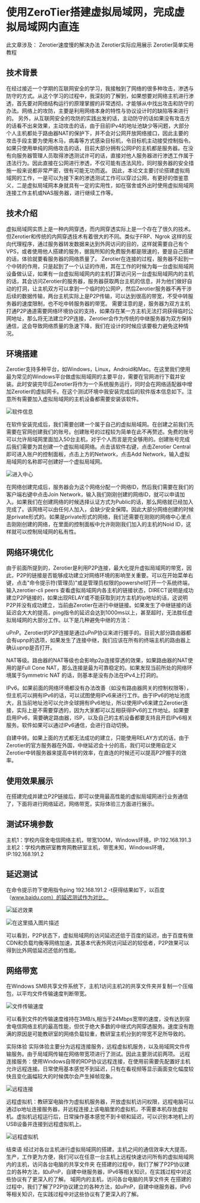 # 使用ZeroTier搭建虚拟局域网，完成虚拟局域网内直连


此文章涉及：
Zerotier速度慢的解决办法
Zerotier实际应用展示
Zerotier简单实用教程

## 技术背景

在经过接近一个学期的互联网安全的学习，我接触到了网络的很多种攻击，渗透与防守的方式。从这个学习的过程中，我深刻的了解到，如果想要对网络主机进行渗透，首先要对网络结构运行的原理掌握的非常透彻，才能够从中找出攻击和防守的办法。网络上的攻防，主要是利用网络本身的特性与协议设计时的缺陷等来进行的。
另外，从互联网安全的攻防的实践出发的话，主动防守的话如果没有攻击方的话看不出来效果，主动攻击的话，由于目前IPv4的地址池缺少等问题，大部分个人主机都处于路由器NAT的保护下，并不会对公网开放网络接口，因此主要的攻击手段主要为使用木马，病毒等方式感染目标机，令目标机主动接受控制指令。如果只使用单纯的网络攻击的话，目前大部分拥有公网IP的主机都是服务器。在没有向服务器管理人员取得渗透测试许可的话，直接对他人服务器进行渗透工作属于违法行为。因此直接在公网进行渗透，不仅可能有违法风险，同时服务器的安全措施一般来说都非常严密，很有可能无功而返。
因此，本论文主要讨论搭建虚拟局域网的工作，一是可以为接下来的渗透测试工作可以穿过公网，有更好的借鉴意义，二是虚拟局域网本身就具有一定的实用性，如在宿舍或外出时使用虚拟局域网连接工作主机或NAS服务器，进行继续工作等。

## 技术介绍

虚拟局域网实质上是一种内网穿透，而内网穿透实际上是一个存在了很久的技术。但Zerotier和传统的内网穿透技术有着很大的不同。类似于FRP、Ngrok
这样的反向代理程序，通过服务器转发数据来达到外网访问的目的，这样就需要自己有个
VPS，或者使用他人搭建的服务，据我所知的免费服务都是限速的，要是自己搭建的话，体验就要看服务器的网络质量了。
Zerotier在连接的过程，服务器不起到一个中转的作用，只是起到了一个认证的作用，其在工作的时候为每一台虚拟局域网设备做认证，如果有一台虚拟局域网内的主机打算访问另一台虚拟局域网内的主机的话，其会访问Zerotier的服务器，服务器获取两台主机的信息，并为他们做好自动的打洞，让主机双方可以拿到一个临时的公网IP，然后Zerotier服务器不再干涉后续的数据传输，两台主机实际上是P2P传输，可以达到很高的带宽，不受中转服务器的速度限制，也不吃中转服务器的带宽。
需要注意的是，服务器为双方主机打通P2P通道需要网络环境协议的支持，如果存在某一方主机无法打洞获得临时公网地址，那么将无法建立P2P连接，Zerotier会作为传统的中继服务器为双方保持通信，这会导致网络质量的急速下降，我们在设计的时候应该要极力避免这种情况。

## 环境搭建

Zerotier支持多种平台，如Windows，Linux，Android和Mac。在这里我们使用最为常见的Windows平台做虚拟局域网的主要平台，需要在官网进行下载并安装。此时安装完毕后Zerotier将作为一个系统服务运行，同时会在网络适配器中增加Zerotier的虚拟网卡。在这个测试环境中我安装完成后的软件版本信息如下。注意所有需要加入虚拟局域网的主机设备都需要安装该软件。

![软件信息](G:\新知识\杂乱知识\images\20201204181415199.png)

在软件安装完成后，我们需要创建一个属于自己的虚拟局域网。在创建之前我们先需要在官网创建我们的账号。创建账号的过程较为简单在此不再赘述。免费的账号可以允许局域网里面加入50台主机，对于个人而言是完全够用的。创建账号完成后我们需要为其创建一个虚拟局域网络。点击该软件右键，点击Zerotier
Central即可进入账户的控制面板，点击上方的Network，点击Add
Network，输入虚拟局域网的名称即可创建好一个虚拟局域网。

![进入中心](G:\新知识\杂乱知识\images\20201204181756314.png)

在网络创建完成后，服务器会为这个网络分配一个网络ID，然后我们需要在我们的客户端右键中点击Join
Network，输入我们刚刚创建的网络ID，就可以申请加入。如果我们在创建网络的时候选择认证方式为Public的话，那么网络就已经加入完成了。该网络可以由任何人加入，会缺少安全保障。因此大部分网络创建的时候是private形式的。如果是private形式的网络，我们还需要在刚刚的网络中心里点击刚刚创建的网络，在里面的控制面板中允许刚刚我们加入的主机的Noid
ID，这样就可以控制局域网的私有性。

## 网络环境优化

由于前面所提到的，Zerotier是利用P2P连接，最大化提升虚拟局域网的带宽，因此，P2P的链接是否能够成功建立对网络环境的影响至关重要。可以在开始菜单右键，点击"命令提示符(管理员)"或是管理员权限的powershell打开一个系统终端，输入zerotier-cli
peers
查看虚拟局域网内各主机的链接状态，DIRECT说明是成功建立P2P链接的，如果出现RELAY或不能获取到对方主机的ip地址的话，这说明P2P并没有成功建立，当前由Zerotier在进行中继链接。如果发生了中继链接的话延迟会大大的提高，ping指令的延迟会达到1000ms以上，甚至超时，无法胜任虚拟局域网的大部分工作。以下是几种避免中继的方法：

uPnP。Zerotier的P2P连接是通过uPnP协议来进行握手的。目前大部分路由器都会有upnp的选项，如果发生了连接中继，我们应该在所有的终端主机的路由器上确认upnp是否打开。

NAT等级。路由器的NAT等级也会影响p2p连接穿透的效果，如果路由器的NAT使用的是Full
Cone NAT，那么连接是最为可靠稳定的。如果发现当前所处的网络环境属于Symmetric
NAT 的话，则基本是没有办法在IPv4上打洞的。

IPv6。如果前面的网络环境都没有办法改善（如没有路由器网关的控制权限等），但主机可以拥有IPv6的话，可以试图使用IPv6来进行工作。由于IPv6的地址池庞大，且当前地址池可以允许全球拥有IPv6地址，所以使用IPv6来建立Zerotier连接，实际上是不需要穿透的，因为大家都可以互相获得IPv6的工作地址。如果要启用IPv6，需要确定路由器，ISP，以及自己的主机设备都要支持且开启IPv6相关服务。软件如果可以通过IPv6通信，会进行自动切换。

自建中转。如果上面的方式都无法成功的建立，只能使用RELAY方式的话，由于Zerotier的官方服务器在外国，中继延迟会十分的高，我们可以使用自定义Zerotier中转服务器来提高中转的效率，在直连的时候还可以提高P2P握手的效率。

## 使用效果展示

在搭建完成并建立P2P链接后，即可以使用最高性能的虚拟局域网进行业务通信了，下面将进行网络延迟，网络带宽，实际体验三方面进行展示。

## 测试环境参数

主机1：学校内宿舍电信网络主机，带宽100M，Windows环境，IP:192.168.191.3
主机2：学校内教研室教育网教研室主机，带宽未知，Windows环境，IP:192.168.191.2

## 延迟测试

在命令提示符下使用指令ping 192.168.191.2 -t获得结果如下，以百度（www.baidu.com）的延迟测试作为对比。

![延迟效果](G:\新知识\杂乱知识\images\20201204181452295.png)

![在这里插入图片描述](G:\新知识\杂乱知识\images\20201204181504336.png)

可以看到，P2P状态下，虚拟局域网的访问延迟还低于百度的延迟，由于百度有做CDN和负载均衡等网络加速，其基本代表外网访问延迟的较低者，P2P效果可以得到比外网低延迟还低的性能。

## 网络带宽

在Windows
SMB共享文件系统下，主机1访问主机2的共享文件夹并复制一个压缩包，以平均文件传输速度判断带宽。

![文件传输速度](G:\新知识\杂乱知识\images\20201204181514220.png)

可以看到文件的传输速度维持在3MB/s,相当于24Mbps宽带的速度，没有达到宿舍电信网络主机的最高性能，但优于绝大多数的中继式内网穿透服务。速度没有跑满的原因是可能教研室的网络负载较重，教研室主机分到的带宽不足所导致的。

实际体验
实际体验主要分为远程连接服务，远程虚拟机服务，以及局域网文件传输服务。由于局域网传输在网络带宽项进行了测试。因此主要测试前两项。
远程连接服务：使用Windows自带的RDP协议远程连接，在使用前需要先配置好主机允许远程连接。日常使用基本感觉不到延迟，只有在看视频等显示画面变化幅度较快且变化画幅较大的时候偶尔会产生掉帧现象。

![远程连接](G:\新知识\杂乱知识\images\20201204181731921.png)

远程虚拟机：教研室电脑作为虚拟机服务器，开放虚拟机访问权限，远程电脑可以通过ip地址连接服务器，并远程连接上该电脑里的虚拟机，不需要本机存放虚拟机。虚拟机远程运行后，日常操作基本感觉不到卡顿和延迟，可以识别本地机上的USB设备并连接到远程虚拟机上。

![远程虚拟机](G:\新知识\杂乱知识\images\20201204181811814.png)

结束语
经过对各台主机进行虚拟局域网的搭建，主机之间的通信效率大大提高，生产，工作更为方便，我们可以在任意一台主机上远程快速访问所有的虚拟局域网内的主机，访问各台电脑的共享文件夹
在搭建的过程中，我们了解了P2P协议建立的各种方法，如uPnP，自建中继服务器，IPv6等相关知识，在实践过程中对这些协议有了更深入的了解。
域网内的主机，访问各台电脑的共享文件夹
在搭建的过程中，我们了解了P2P协议建立的各种方法，如uPnP，自建中继服务器，IPv6等相关知识，在实践过程中对这些协议有了更深入的了解。
